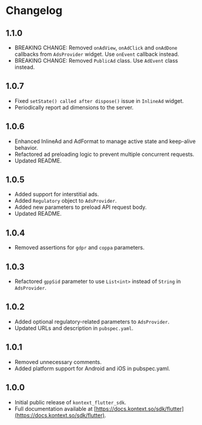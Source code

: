 # Changelog

## 1.1.0

* BREAKING CHANGE: Removed `onAdView`, `onAdClick` and `onAdDone` callbacks from `AdsProvider` widget. Use `onEvent` callback instead.
* BREAKING CHANGE: Removed `PublicAd` class. Use `AdEvent` class instead.

## 1.0.7

* Fixed `setState() called after dispose()` issue in `InlineAd` widget.
* Periodically report ad dimensions to the server.

## 1.0.6

* Enhanced InlineAd and AdFormat to manage active state and keep-alive behavior.
* Refactored ad preloading logic to prevent multiple concurrent requests.
* Updated README.

## 1.0.5

* Added support for interstitial ads.
* Added `Regulatory` object to `AdsProvider`.
* Added new parameters to preload API request body.
* Updated README.

## 1.0.4

* Removed assertions for `gdpr` and `coppa` parameters.

## 1.0.3

* Refactored `gppSid` parameter to use `List<int>` instead of `String` in `AdsProvider`.

## 1.0.2

* Added optional regulatory-related parameters to `AdsProvider`.
* Updated URLs and description in `pubspec.yaml`.

## 1.0.1

* Removed unnecessary comments.
* Added platform support for Android and iOS in pubspec.yaml.

## 1.0.0

* Initial public release of `kontext_flutter_sdk`.
* Full documentation available at [https://docs.kontext.so/sdk/flutter](https://docs.kontext.so/sdk/flutter).
